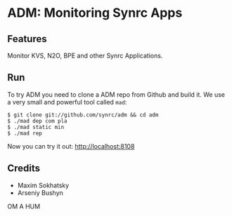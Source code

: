 ADM: Monitoring Synrc Apps
==========================

Features
--------

Monitor KVS, N2O, BPE and other Synrc Applications.

Run
---

To try ADM you need to clone a ADM repo from Github and build it.
We use a very small and powerful tool called `mad`:

    $ git clone git://github.com/synrc/adm && cd adm
    $ ./mad dep com pla
    $ ./mad static min
    $ ./mad rep

Now you can try it out: [http://localhost:8108](http://localhost:8108)

Credits
-------

* Maxim Sokhatsky
* Arseniy Bushyn

OM A HUM
